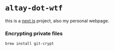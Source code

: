 # `altay-dot-wtf`

this is a [next.js](https://nextjs.org/) project, also my personal webpage.

### Encrypting private files

```
brew install git-crypt
```

